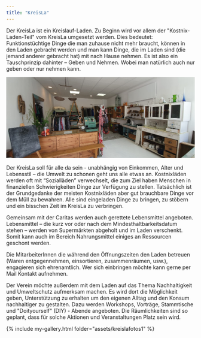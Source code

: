 ```yaml
---
title: "KreisLa"
---
```

Der KreisLa ist ein Kreislauf-Laden.
Zu Beginn wird vor allem der "Kostnix-Laden-Teil" vom KreisLa umgesetzt werden. Dies bedeutet: Funktionstüchtige Dinge die man zuhause nicht mehr braucht, können in den Laden gebracht werden und man kann Dinge, die im Laden sind (die jemand anderer gebracht hat) mit nach Hause nehmen.
Es ist also ein Tauschprinzip dahinter – Geben und Nehmen. Wobei man natürlich auch nur geben oder nur nehmen kann.

<img src="assets/Ganz2.jpg" alt="drawing" width="600"/>

Der KreisLa soll für alle da sein - unabhängig von Einkommen, Alter und Lebensstil – die Umwelt zu schonen geht uns alle etwas an. Kostnixläden werden oft mit “Sozialläden” verwechselt, die zum Ziel haben Menschen in finanziellen Schwierigkeiten Dinge zur Verfügung zu stellen. Tatsächlich ist der Grundgedanke der meisten Kostnixläden aber gut brauchbare Dinge vor dem Müll zu bewahren. Alle sind eingeladen Dinge zu bringen, zu stöbern und ein bisschen Zeit im KreisLa zu verbringen.

Gemeinsam mit der Caritas werden auch gerettete Lebensmittel angeboten. Lebensmittel – die kurz vor oder nach dem Mindesthaltbarkeitsdatum stehen – werden von Supermärkten abgeholt und im Laden verschenkt.
Somit kann auch im Bereich Nahrungsmittel einiges an Ressourcen geschont werden.

Die MitarbeiterInnen die während den Öffnungszeiten den Laden betreuen (Waren entgegennehmen, einsortieren, zusammenräumen, usw.), engagieren sich ehrenamtlich. Wer sich einbringen möchte kann gerne per Mail Kontakt aufnehmen.

Der Verein möchte außerdem mit dem Laden auf das Thema Nachhaltigkeit und Umweltschutz aufmerksam machen. Es wird dort die Möglichkeit geben, Unterstützung zu erhalten um den eigenen Alltag und den Konsum nachhaltiger zu gestalten.
Dazu werden Workshops, Vorträge, Stammtische und "Doityourself" (DIY) - Abende angeboten.
Die Räumlichkeiten sind so geplant, dass für solche Aktionen und Veranstaltungen Platz sein wird.

{% include my-gallery.html folder="assets/kreislafotos1" %}
